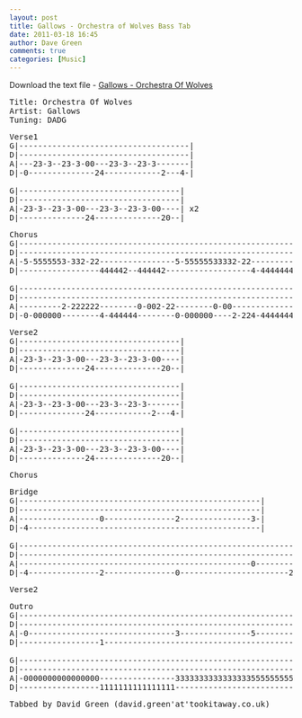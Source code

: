 ```yaml
---
layout: post
title: Gallows - Orchestra of Wolves Bass Tab
date: 2011-03-18 16:45
author: Dave Green
comments: true
categories: [Music]
---
```

Download the text file - [Gallows - Orchestra Of Wolves](http://tookitaway.co.uk/wp-content/uploads/2012/01/OOW.txt)

<!--more-->
<pre>Title: Orchestra Of Wolves
Artist: Gallows
Tuning: DADG</pre>
<pre>Verse1
G|------------------------------------|
D|------------------------------------|
A|---23-3--23-3-00---23-3--23-3-------|
D|-0--------------24------------2---4-|

G|----------------------------------|
D|----------------------------------|
A|-23-3--23-3-00---23-3--23-3-00----| x2
D|--------------24--------------20--|</pre>
<pre>Chorus
G|------------------------------------------------------------------|
D|------------------------------------------------------------------|
A|-5-5555553-332-22----------------5-55555533332-22-----------------|
D|-----------------444442--444442------------------4-4444444444442--|

G|------------------------------------------------------------------|
D|------------------------------------------------------------------|
A|---------2-222222--------0-002-22--------0-00---------------------| x2
D|-0-000000--------4-444444--------0-000000----2-224-4444444444442--|</pre>
<pre>Verse2
G|----------------------------------|
D|----------------------------------|
A|-23-3--23-3-00---23-3--23-3-00----|
D|--------------24--------------20--|

G|----------------------------------|
D|----------------------------------|
A|-23-3--23-3-00---23-3--23-3-------|
D|--------------24------------2---4-|

G|----------------------------------|
D|----------------------------------|
A|-23-3--23-3-00---23-3--23-3-00----|
D|--------------24--------------20--|</pre>
<pre>Chorus</pre>
<pre>Bridge
G|---------------------------------------------------|
D|---------------------------------------------------|
A|-----------------0---------------2---------------3-|
D|-4-------------------------------------------------|

G|-------------------------------------------------------------------|
D|-------------------------------------------------------------------|
A|-------------------------------------------------0-----------------|
D|-4---------------2---------------0-----------------------2-------4-|</pre>
<pre>Verse2</pre>
<pre>Outro
G|------------------------------------------------------------------|
D|------------------------------------------------------------------|
A|-0-------------------------------3---------------5----------------|
D|-----------------1------------------------------------------------|

G|------------------------------------------------------------------|
D|------------------------------------------------------------------|
A|-0000000000000000----------------33333333333333335555555555556666-|
D|-----------------1111111111111111---------------------------------|</pre>
<pre>Tabbed by David Green (david.green'at'tookitaway.co.uk)</pre>
